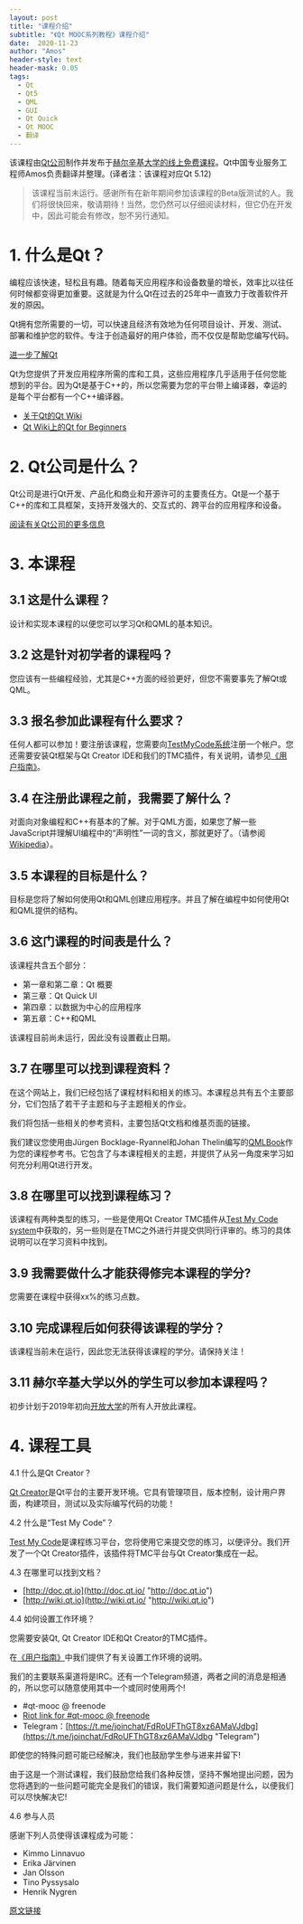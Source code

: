 ```yaml
---
layout: post
title: "课程介绍"
subtitle: "《Qt MOOC系列教程》课程介绍"
date:  2020-11-23
author: "Amos"
header-style: text
header-mask: 0.05
tags:
  - Qt
  - Qt5
  - QML
  - GUI
  - Qt Quick
  - Qt MOOC
  - 翻译
---
```


该课程由[Qt公司](https://www.qt.io/)制作并发布于[赫尔辛基大学的线上免费课程](https://www.mooc.fi/)。Qt中国专业服务工程师Amos负责翻译并整理。(译者注：该课程对应Qt 5.12)

> 该课程当前未运行。感谢所有在新年期间参加该课程的Beta版测试的人。我们将很快回来，敬请期待！当然，您仍然可以仔细阅读材料，但它仍在开发中，因此可能会有修改，恕不另行通知。

# 1. 什么是Qt？
编程应该快速，轻松且有趣。随着每天应用程序和设备数量的增长，效率比以往任何时候都变得更加重要。这就是为什么Qt在过去的25年中一直致力于改善软件开发的原因。

Qt拥有您所需要的一切，可以快速且经济有效地为任何项目设计、开发、测试、部署和维护您的软件。专注于创造最好的用户体验，而不仅仅是帮助您编写代码。

[进一步了解Qt](https://www.qt.io/what-is-qt/ "进一步了解Qt")

Qt为您提供了开发应用程序所需的库和工具，这些应用程序几乎适用于任何您能想到的平台。因为Qt是基于C++的，所以您需要为您的平台带上编译器，幸运的是每个平台都有一个C++编译器。

*   [关于Qt的Qt Wiki](https://wiki.qt.io/About_Qt "关于Qt的Qt Wiki")
*   [Qt Wiki上的Qt for Beginners](http://wiki.qt.io/Qt_for_Beginners "Qt Wiki上的Qt for Beginners")

# 2. Qt公司是什么？
Qt公司是进行Qt开发、产品化和商业和开源许可的主要责任方。Qt是一个基于C++的库和工具框架，支持开发强大的、交互式的、跨平台的应用程序和设备。

[阅读有关Qt公司的更多信息](https://www.qt.io/company/ "阅读有关Qt公司的更多信息")

# 3. 本课程

## 3.1 这是什么课程？

设计和实现本课程的以便您可以学习Qt和QML的基本知识。

## 3.2 这是针对初学者的课程吗？

您应该有一些编程经验，尤其是C++方面的经验更好，但您不需要事先了解Qt或QML。

## 3.3 报名参加此课程有什么要求？

任何人都可以参加！要注册该课程，您需要向[TestMyCode系统](https://tmc.mooc.fi/ "TestMyCode系统")注册一个帐户。您还需要安装Qt框架与Qt Creator IDE和我们的TMC插件，有关说明，请参见[《用户指南》](https://materiaalit.github.io/qt-mooc/userguide/index.html "用户指南")。

## 3.4 在注册此课程之前，我需要了解什么？

对面向对象编程和C++有基本的了解。对于QML方面，如果您了解一些JavaScript并理解UI编程中的“声明性”一词的含义，那就更好了。（请参阅[Wikipedia](https://en.wikipedia.org/wiki/QML "维基百科")）。

## 3.5 本课程的目标是什么？

目标是您将了解如何使用Qt和QML创建应用程序。并且了解在编程中如何使用Qt和QML提供的结构。

## 3.6 这门课程的时间表是什么？

该课程共含五个部分：

*   第一章和第二章：Qt 概要
*   第三章：Qt Quick UI
*   第四章：以数据为中心的应用程序
*   第五章：C++和QML

该课程目前尚未运行，因此没有设置截止日期。

## 3.7 在哪里可以找到课程资料？

在这个网站上，我们已经包括了课程材料和相关的练习。本课程总共有五个主要部分，它们包括了若干子主题和与子主题相关的作业。

我们将包括一些相关的参考资料，主要包括Qt文档和维基页面的链接。

我们建议您使用由Jürgen Bocklage-Ryannel和Johan Thelin编写的[QMLBook](https://qmlbook.github.io/index.html "QMLBook")作为您的课程参考书。它包含了与本课程相关的主题，并提供了从另一角度来学习如何充分利用Qt进行开发。

## 3.8 在哪里可以找到课程练习？

该课程有两种类型的练习，一些是使用Qt Creator TMC插件从[Test My Code system](https://tmc.mooc.fi/ "Test My Code system")中获取的，另一些则是在TMC之外进行并提交供同行评审的。练习的具体说明可以在学习资料中找到。

## 3.9 我需要做什么才能获得修完本课程的学分?

您需要在课程中获得xx%的练习点数。

## 3.10 完成课程后如何获得该课程的学分？

该课程当前未在运行，因此您无法获得该课程的学分。请保持关注！

## 3.11 赫尔辛基大学以外的学生可以参加本课程吗？

初步计划于2019年初向[开放大学](https://www.helsinki.fi/en/open-university "开放大学")的所有人开放此课程。

# 4. 课程工具

4.1 什么是Qt Creator？

[Qt Creator](http://doc.qt.io/qtcreator/index.html "Qt Creator")是Qt平台的主要开发环境。它具有管理项目，版本控制，设计用户界面，构建项目，测试以及实际编写代码的功能！

4.2 什么是“Test My Code”？

[Test My Code](https://tmc.mooc.fi/ "Test My Code")是课程练习平台，您将使用它来提交您的练习，以便评分。我们开发了一个Qt Creator插件，该插件将TMC平台与Qt Creator集成在一起。

4.3 在哪里可以找到文档？

*   [http://doc.qt.io](http://doc.qt.io/ "http://doc.qt.io")
*   [http://wiki.qt.io](http://wiki.qt.io/ "http://wiki.qt.io")

4.4 如何设置工作环境？

您需要安装Qt, Qt Creator IDE和Qt Creator的TMC插件。

在[《用户指南》](https://materiaalit.github.io/qt-mooc/userguide/index.html "用户指南")中我们提供了有关设置工作环境的说明。

我们的主要联系渠道将是IRC。还有一个Telegram频道，两者之间的消息是相通的，所以您可以随意使用其中一个或同时使用两个!

*   \#qt-mooc @ freenode
*   [Riot link for #qt-mooc @ freenode](https://riot.im/app/#/room/#freenode_#qt-mooc:matrix.org "Riot link for #qt-mooc @ freenode")
*   Telegram：[https://t.me/joinchat/FdRoUFThGT8xz6AMaVJdbg](https://t.me/joinchat/FdRoUFThGT8xz6AMaVJdbg "Telegram")

即使您的特殊问题可能已经解决，我们也鼓励学生参与进来并留下!

由于这是一个测试课程，我们鼓励您给我们各种反馈，坚持不懈地提出问题，因为您将遇到的一些问题可能完全是我们的错误，我们需要知道问题是什么，以便我们可以尽快解决它!

4.6 参与人员

感谢下列人员使得该课程成为可能：

*   Kimmo Linnavuo
*   Erika Järvinen
*   Jan Olsson
*   Tino Pyssysalo
*   Henrik Nygren

[原文链接](https://materiaalit.github.io/qt-mooc/)